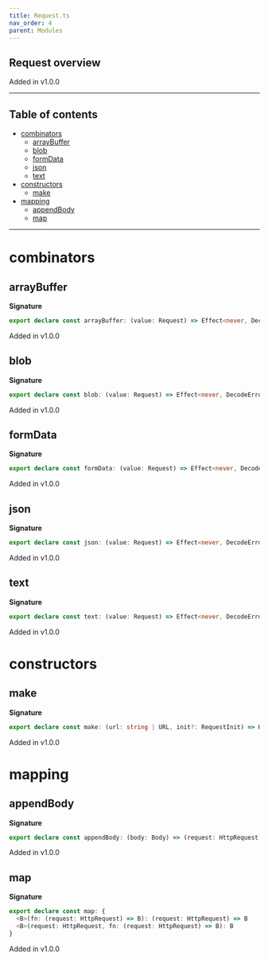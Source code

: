 ```yaml
---
title: Request.ts
nav_order: 4
parent: Modules
---
```


## Request overview

Added in v1.0.0

---

<h2 class="text-delta">Table of contents</h2>

- [combinators](#combinators)
  - [arrayBuffer](#arraybuffer)
  - [blob](#blob)
  - [formData](#formdata)
  - [json](#json)
  - [text](#text)
- [constructors](#constructors)
  - [make](#make)
- [mapping](#mapping)
  - [appendBody](#appendbody)
  - [map](#map)

---

# combinators

## arrayBuffer

**Signature**

```ts
export declare const arrayBuffer: (value: Request) => Effect<never, DecodeError, ArrayBuffer>
```

Added in v1.0.0

## blob

**Signature**

```ts
export declare const blob: (value: Request) => Effect<never, DecodeError, Blob>
```

Added in v1.0.0

## formData

**Signature**

```ts
export declare const formData: (value: Request) => Effect<never, DecodeError, FormData>
```

Added in v1.0.0

## json

**Signature**

```ts
export declare const json: (value: Request) => Effect<never, DecodeError, any>
```

Added in v1.0.0

## text

**Signature**

```ts
export declare const text: (value: Request) => Effect<never, DecodeError, string>
```

Added in v1.0.0

# constructors

## make

**Signature**

```ts
export declare const make: (url: string | URL, init?: RequestInit) => HttpRequest
```

Added in v1.0.0

# mapping

## appendBody

**Signature**

```ts
export declare const appendBody: (body: Body) => (request: HttpRequest) => Request
```

Added in v1.0.0

## map

**Signature**

```ts
export declare const map: {
  <B>(fn: (request: HttpRequest) => B): (request: HttpRequest) => B
  <B>(request: HttpRequest, fn: (request: HttpRequest) => B): B
}
```

Added in v1.0.0
